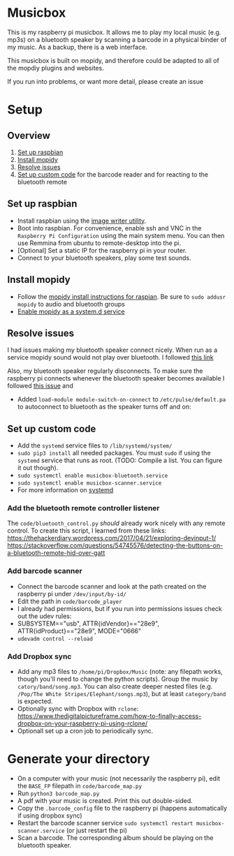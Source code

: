 # Musicbox
This is my raspberry pi musicbox. It allows me to play my local music (e.g. mp3s) on a bluetooth speaker by scanning a barcode in a physical binder of my music. As a backup, there is a web interface.

This musicbox is built on mopidy, and therefore could be adapted to all of the mopdiy plugins and websites. 


If you run into problems, or want more detail, please create an issue

# Setup
## Overview
1. [Set up raspbian](#set-up-raspbian)
2. [Install mopidy](#install-mopidy)
3. [Resolve issues](#resolve-issues)
4. [Set up custom code](#set-up-custom-code) for the barcode reader and for reacting to the bluetooth remote

## Set up raspbian
- Install raspbian using the [image writer utility](https://www.raspberrypi.org/blog/raspberry-pi-imager-imaging-utility/). 
- Boot into raspbian. For convenience, enable ssh and VNC in the `Raspberry Pi Configuration` using the main system menu. You can then use Remmina from ubuntu to remote-desktop into the pi.
- [Optional] Set a static IP for the raspberry pi in your router.
- Connect to your bluetooth speakers, play some test sounds.

## Install mopidy
- Follow the [mopidy install instructions for raspian](https://docs.mopidy.com/en/latest/installation/raspberrypi/#how-to-for-raspbian). Be sure to `sudo addusr mopidy` to audio and bluetooth groups
- [Enable mopidy as a system.d service](https://docs.mopidy.com/en/latest/running/service/#service-management-with-systemd)

## Resolve issues
I had issues making my bluetooth speaker connect nicely. When run as a service mopidy sound would not play over bluetooth.
I followed [this link](https://docs.mopidy.com/en/latest/running/service/?highlight=pulseaudio#system-service-and-pulseaudio)


Also, my bluetooth speaker regularly disconnects. To make sure the raspberry pi connects whenever the bluetooth speaker becomes available I followed [this issue](https://github.com/manjaro/packages-extra/issues/64 ) and
- Added `load-module module-switch-on-connect` to `/etc/pulse/default.pa` to autoconnect to bluetooth as the speaker turns off and on:

## Set up custom code
- Add the `systemd` service files to `/lib/systemd/system/`
- `sudo pip3 install` all needed packages. You must `sudo` if using the `systemd` service that runs as root. (TODO: Compile a list. You can figure it out though). 
- `sudo systemctl enable musicbox-bluetooth.service`
- `sudo systemctl enable musicbox-scanner.service`
- For more information on [systemd](https://tecadmin.net/setup-autorun-python-script-using-systemd/)

### Add the bluetooth remote controller listener
The `code/bluetooth_control.py` _should_ already work nicely with any remote control. To create this script, I learned from these links:
https://thehackerdiary.wordpress.com/2017/04/21/exploring-devinput-1/
https://stackoverflow.com/questions/54745576/detecting-the-buttons-on-a-bluetooth-remote-hid-over-gatt

### Add barcode scanner
- Connect the barcode scanner and look at the path created on the raspberry pi under `/dev/input/by-id/`
- Edit the path in `code/barcode_player` 
- I already had permissions, but if you run into permissions issues check out the udev rules:
- SUBSYSTEM=="usb", ATTR{idVendor}=="28e9", ATTR{idProduct}=="28e9", MODE="0666"
- `udevadm control --reload`

### Add Dropbox sync
- Add any mp3 files to `/home/pi/Dropbox/Music` (note: any filepath works, though you'll need to change the python scripts). Group the music by `catory/band/song.mp3`. You can also create deeper nested files (e.g. `/Pop/The White Stripes/Elephant/songs.mp3`), but at least `category/band` is expected.
- Optionally sync with Dropbox with `rclone`: https://www.thedigitalpictureframe.com/how-to-finally-access-dropbox-on-your-raspberry-pi-using-rclone/
- Optionall set up a cron job to periodically sync.


# Generate your directory
- On a computer with your music (not necessarily the raspberry pi), edit the `BASE_FP` filepath in `code/barcode_map.py`
- Run `python3 barcode_map.py`
- A pdf with your music is created. Print this out double-sided.
- Copy the `.barcode_config` file to the raspberry pi (happens automatically if using dropbox sync)
- Restart the barcode scanner service `sudo systemctl restart musicbox-scanner.service` (or just restart the pi)
- Scan a barcode. The corresponding album should be playing on the bluetooth speaker.




